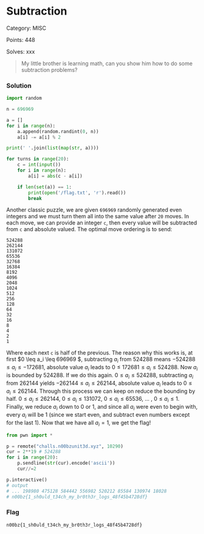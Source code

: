 # Subtraction

Category: MISC

Points: 448

Solves: xxx

>My little brother is learning math, can you show him how to do some subtraction problems?

### Solution

```py
import random

n = 696969

a = []
for i in range(n):
    a.append(random.randint(0, n))
    a[i] -= a[i] % 2

print(' '.join(list(map(str, a))))

for turns in range(20):
    c = int(input())
    for i in range(n):
        a[i] = abs(c - a[i])

    if len(set(a)) == 1:
        print(open('/flag.txt', 'r').read())
        break
```

Another classic puzzle, we are given `696969` randomly generated even integers and we must turn them all into the same value after `20` moves. In each move, we can provide an integer `c`, then every value will be subtracted from `c` and absolute valued. The optimal move ordering is to send:

```
524288
262144
131072
65536
32768
16384
8192
4096
2048
1024
512
256
128
64
32
16
8
4
2
1
```

Where each next `c` is half of the previous. The reason why this works is, at first $0 \leq a_i \leq 696969 $, subtracting $a_i$ from $524288$ means $-524288 \leq a_i \leq -172681$, absolute value $a_i$ leads to $0 \leq 172681 \leq a_i \leq 524288$. Now $a_i$ is bounded by $524288$. If we do this again. $0 \leq a_i \leq 524288$, subtracting $a_i$ from $262144$ yields $-262144 \leq a_i \leq 262144$, absolute value $a_i$ leads to $0 \leq a_i \leq 262144$. Through this process we can keep on reduce the bounding by half. $0 \leq a_i \leq 262144$, $0 \leq a_i \leq 131072$, $0 \leq a_i \leq 65536$, ... , $0 \leq a_i \leq 1$. Finally, we reduce $a_i$ down to 0 or 1, and since all $a_i$ were even to begin with, every $a_i$ will be 1 (since we start even, and subtract even numbers except for the last 1). Now that we have all $a_i = 1$, we get the flag!

```py
from pwn import *

p = remote("challs.n00bzunit3d.xyz", 10290)
cur = 2**19 # 524288
for i in range(20):
    p.sendline(str(cur).encode('ascii'))
    cur//=2

p.interactive()
# output
# ... 198980 475128 584442 556982 520212 85584 130974 18028
# n00bz{1_sh0uld_t34ch_my_br0th3r_logs_48f45b4728df}
```

### Flag

```n00bz{1_sh0uld_t34ch_my_br0th3r_logs_48f45b4728df}```